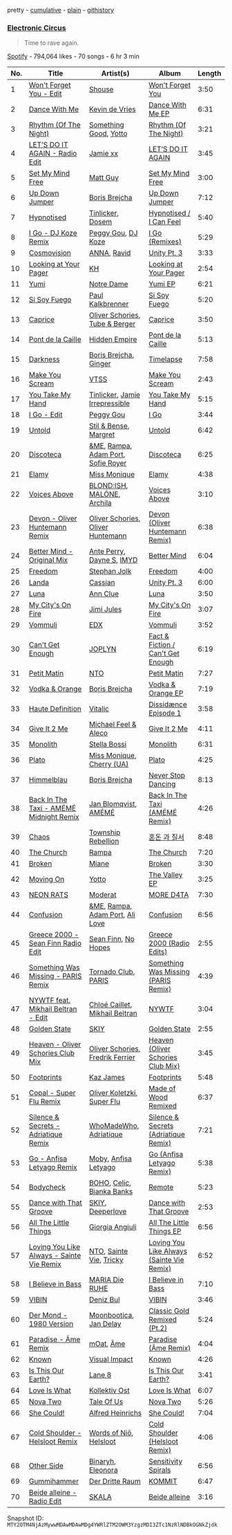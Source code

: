 pretty - [cumulative](/playlists/cumulative/37i9dQZF1DWVCHIm2MEeIy.md) - [plain](/playlists/plain/37i9dQZF1DWVCHIm2MEeIy) - [githistory](https://github.githistory.xyz/mackorone/spotify-playlist-archive/blob/main/playlists/plain/37i9dQZF1DWVCHIm2MEeIy)

### [Electronic Circus](https://open.spotify.com/playlist/37i9dQZF1DWVCHIm2MEeIy)

> Time to rave again.

[Spotify](https://open.spotify.com/user/spotify) - 794,064 likes - 70 songs - 6 hr 3 min

| No. | Title | Artist(s) | Album | Length |
|---|---|---|---|---|
| 1 | [Won't Forget You \- Edit](https://open.spotify.com/track/3I10tZ5MgEMo4WryCNJkZQ) | [Shouse](https://open.spotify.com/artist/2TcGJdSOiOvITBzhvfX8XB) | [Won't Forget You](https://open.spotify.com/album/36b1UkMwoVCfTVlRqgkp3J) | 3:50 |
| 2 | [Dance With Me](https://open.spotify.com/track/7i08AhQcrdD4GLlr2Pmamg) | [Kevin de Vries](https://open.spotify.com/artist/11aPF3sc8lDWNqPVInm4Zx) | [Dance With Me EP](https://open.spotify.com/album/4s6yX6gWHCSuI9M67i3qUC) | 6:31 |
| 3 | [Rhythm \(Of The Night\)](https://open.spotify.com/track/4G58eym5EGj8ZG1qt8DXIx) | [Something Good](https://open.spotify.com/artist/0g5BdWwyb5SWkGnz9p4neX), [Yotto](https://open.spotify.com/artist/5Dyfxq0ZrFjjeFBdSNxDbo) | [Rhythm \(Of The Night\)](https://open.spotify.com/album/3i4rXOFxdMqzFJtXTxV1IW) | 3:21 |
| 4 | [LET’S DO IT AGAIN \- Radio Edit](https://open.spotify.com/track/06eFWpksA3M9qg8GeOGGBX) | [Jamie xx](https://open.spotify.com/artist/7A0awCXkE1FtSU8B0qwOJQ) | [LET’S DO IT AGAIN](https://open.spotify.com/album/1pBQcc31ztdgf8dXeZlLKZ) | 3:45 |
| 5 | [Set My Mind Free](https://open.spotify.com/track/6YG9ny9p9PmMjIyJ0B1pVw) | [Matt Guy](https://open.spotify.com/artist/09eFtzPTf7Rbkb1z7n7S5B) | [Set My Mind Free](https://open.spotify.com/album/3ecx2vhbNcocjrQ0M74TnO) | 3:00 |
| 6 | [Up Down Jumper](https://open.spotify.com/track/0evYoPRWnnQ6ACNC0LJPul) | [Boris Brejcha](https://open.spotify.com/artist/6caPJFLv1wesmM7gwK1ACy) | [Up Down Jumper](https://open.spotify.com/album/77gAd4MCswYYXswGlBaLbv) | 7:12 |
| 7 | [Hypnotised](https://open.spotify.com/track/3o5P6TF0Gop8MiuuuTtttl) | [Tinlicker](https://open.spotify.com/artist/5EmEZjq8eHEC6qFnT63Lza), [Dosem](https://open.spotify.com/artist/0zmnkCTbAxYsZAMIqXEzfS) | [Hypnotised / I Can Feel](https://open.spotify.com/album/5QDehFZtgj2xIdHJYd0rE8) | 5:40 |
| 8 | [I Go \- DJ Koze Remix](https://open.spotify.com/track/3GHJ47kr5h2nisPvaRGBFT) | [Peggy Gou](https://open.spotify.com/artist/2mLA48B366zkELXYx7hcDN), [DJ Koze](https://open.spotify.com/artist/1kR99O4MgSTasyeJh8UFCg) | [I Go \(Remixes\)](https://open.spotify.com/album/6vSb44JSrhaD24qkr8wNUj) | 5:29 |
| 9 | [Cosmovision](https://open.spotify.com/track/2gauzJG2UlNCWiBP5ppcNc) | [ANNA](https://open.spotify.com/artist/3wkaDi2HJV3eCaBJ4iH6om), [Ravid](https://open.spotify.com/artist/0skRhVJnuKDMGoLkqr1MAL) | [Unity Pt\. 3](https://open.spotify.com/album/6oQPnEVls3b5rYADbS1TvE) | 3:33 |
| 10 | [Looking at Your Pager](https://open.spotify.com/track/0y6CoVW1ZSBqRmPbyfhFQs) | [KH](https://open.spotify.com/artist/7nwdEDnfgNpPhWQCXX3KSx) | [Looking at Your Pager](https://open.spotify.com/album/5ZiFsbS4RLFZVyJRN3Bmvz) | 2:54 |
| 11 | [Yumi](https://open.spotify.com/track/0qLp8n67H96dA3L0ySGb0l) | [Notre Dame](https://open.spotify.com/artist/6Q1Ps2F5LkdxLAM6S7KPpt) | [Yumi EP](https://open.spotify.com/album/4EyihxwhzNMOtYjGFpJalw) | 6:21 |
| 12 | [Si Soy Fuego](https://open.spotify.com/track/6oa8rEFHMIrYpHh3AmsaMa) | [Paul Kalkbrenner](https://open.spotify.com/artist/0rasA5Z5h1ITtHelCpfu9R) | [Si Soy Fuego](https://open.spotify.com/album/4kqAFegAsBLlAr9mWWOqOE) | 5:20 |
| 13 | [Caprice](https://open.spotify.com/track/6UJTyXQvDe3hv8NQXOKOCl) | [Oliver Schories](https://open.spotify.com/artist/0iTjLBepeGaLgZS18kxgRq), [Tube & Berger](https://open.spotify.com/artist/32wcuqRxZuBY5HbH1bWa8h) | [Caprice](https://open.spotify.com/album/0zv9KQqPhVAPleEi8anQ4R) | 3:50 |
| 14 | [Pont de la Caille](https://open.spotify.com/track/3jAPlfftOtKBgrJ722luE3) | [Hidden Empire](https://open.spotify.com/artist/44Ga1YqZthFOzZSTHiNWkC) | [Pont de la Caille](https://open.spotify.com/album/64dSfNdAExAwPFtjPmXm4M) | 5:13 |
| 15 | [Darkness](https://open.spotify.com/track/65YXrDsZER1jlPAqFS9GDH) | [Boris Brejcha](https://open.spotify.com/artist/6caPJFLv1wesmM7gwK1ACy), [Ginger](https://open.spotify.com/artist/5b0sKzG9NeO7OjbZJ61ZBN) | [Timelapse](https://open.spotify.com/album/0nAbT1dKYuAMJrME1nmfKy) | 7:58 |
| 16 | [Make You Scream](https://open.spotify.com/track/0EeMLsi9eUQokrejzb7WTH) | [VTSS](https://open.spotify.com/artist/0zo109NM3S7CqHpvlXwqEN) | [Make You Scream](https://open.spotify.com/album/6D7tuGipq3Q40SgM47rW46) | 2:43 |
| 17 | [You Take My Hand](https://open.spotify.com/track/4Lq4TjaQWTNmo5viydoLLa) | [Tinlicker](https://open.spotify.com/artist/5EmEZjq8eHEC6qFnT63Lza), [Jamie Irrepressible](https://open.spotify.com/artist/1kq2ZvBA7AX9mdZTk9SkpU) | [You Take My Hand](https://open.spotify.com/album/3meERbSehneA03lgl071Io) | 5:15 |
| 18 | [I Go \- Edit](https://open.spotify.com/track/5VCx6BsBizs11OJvSnqDG4) | [Peggy Gou](https://open.spotify.com/artist/2mLA48B366zkELXYx7hcDN) | [I Go](https://open.spotify.com/album/6BaEmgJe4ryoOHQa3BI9dz) | 3:44 |
| 19 | [Untold](https://open.spotify.com/track/5oWNQlLaRLALWkKz3JuTap) | [Stil & Bense](https://open.spotify.com/artist/5nuJOwgBqKBIWyCr0dQgEH), [Margret](https://open.spotify.com/artist/6tFdm9EEawUx8EUkpWQH4l) | [Untold](https://open.spotify.com/album/2U3a211EBDRSdPZfM4pukk) | 6:42 |
| 20 | [Discoteca](https://open.spotify.com/track/0ENV8cY0bwun9qSQkh195f) | [&ME](https://open.spotify.com/artist/5mIowAJMp7RKNheelruV5z), [Rampa](https://open.spotify.com/artist/08jywfUS0hp8XYlYs0cvz8), [Adam Port](https://open.spotify.com/artist/2loEsOijJ6XiGzWYFXMIRk), [Sofie Royer](https://open.spotify.com/artist/2P2BXSc0Wxpf10Fpno38rl) | [Discoteca](https://open.spotify.com/album/1ToY6vQm5b4DgOpdGHZjVZ) | 6:25 |
| 21 | [Elamy](https://open.spotify.com/track/6jdaBz780wecXanS9elu68) | [Miss Monique](https://open.spotify.com/artist/29TpNOsTNYbLb6Xa10H0PR) | [Elamy](https://open.spotify.com/album/6Kuuqtn0uf0kJ4r8fmSUi6) | 4:38 |
| 22 | [Voices Above](https://open.spotify.com/track/62fX7oJFfJp4g1b3LShSqf) | [BLOND:ISH](https://open.spotify.com/artist/6zsJjoCtL1WByG0VsuFWzR), [MALÓNE](https://open.spotify.com/artist/7fQMET8UaHL3gpH9LhqINM), [Archila](https://open.spotify.com/artist/3XAGebwIZIMFUt0ZgnXOwh) | [Voices Above](https://open.spotify.com/album/2CPFql01jhAi4w9AvGLGTW) | 3:10 |
| 23 | [Devon \- Oliver Huntemann Remix](https://open.spotify.com/track/0f7ifN4vXV4z2C52POeDQT) | [Oliver Schories](https://open.spotify.com/artist/0iTjLBepeGaLgZS18kxgRq), [Oliver Huntemann](https://open.spotify.com/artist/0NBGssQpgDczTsVEp4pCbR) | [Devon \(Oliver Huntemann Remix\)](https://open.spotify.com/album/1lRw2Qay0MuZHxFxkZQeEU) | 6:38 |
| 24 | [Better Mind \- Original Mix](https://open.spotify.com/track/5tPhxNJsIAe7LKSJ7bhy1C) | [Ante Perry](https://open.spotify.com/artist/4ueT3TFdSmR04bDAiZbjsW), [Dayne S](https://open.spotify.com/artist/2OWQQKizLqny2GKSvqfV9h), [IMYD](https://open.spotify.com/artist/14TY7z7b8iII4hP5uYpKJm) | [Better Mind](https://open.spotify.com/album/5Bycx3sLWBt2bHhamjlDY9) | 6:04 |
| 25 | [Freedom](https://open.spotify.com/track/2bHGHbsFmjQdmdE7hZSKr6) | [Stephan Jolk](https://open.spotify.com/artist/7w0ddx9rFndvpiqO1VOxJM) | [Freedom](https://open.spotify.com/album/4GPawXGx2GGTfN8dPKUBI9) | 4:00 |
| 26 | [Landa](https://open.spotify.com/track/4QKgq7twx3wHL3fS73WKHo) | [Cassian](https://open.spotify.com/artist/1ChtRJ3f4rbv4vtz87i6CD) | [Unity Pt\. 3](https://open.spotify.com/album/6oQPnEVls3b5rYADbS1TvE) | 6:00 |
| 27 | [Luna](https://open.spotify.com/track/19nIwUJ2K8fSF2VUoOXEUM) | [Ann Clue](https://open.spotify.com/artist/5fasubnSIOTRYlIZA17ong) | [Luna](https://open.spotify.com/album/42RzcaAaTLCowXNlHAK1Du) | 3:50 |
| 28 | [My City's On Fire](https://open.spotify.com/track/74wq2mSE5UhoWzRTy1J93p) | [Jimi Jules](https://open.spotify.com/artist/6RsLLSkSTcL4YrvgRcBTQd) | [My City's On Fire](https://open.spotify.com/album/3euSt2OpPER3gjNEI0ATaz) | 3:07 |
| 29 | [Vommuli](https://open.spotify.com/track/0P3Sfu8JGonAXzPyjAf6RU) | [EDX](https://open.spotify.com/artist/7GMot9WvBYqhhJz92vhBp6) | [Vommuli](https://open.spotify.com/album/4UPeZ2BiTHtX5sQ2XhURQL) | 3:52 |
| 30 | [Can't Get Enough](https://open.spotify.com/track/3IvodZAm4vD1PM3bIEw9Ik) | [JOPLYN](https://open.spotify.com/artist/32Jt1AK733JbFR82hEZ0Ih) | [Fact & Fiction / Can't Get Enough](https://open.spotify.com/album/0nV7hufCHvKb7qEWH5WKOm) | 6:19 |
| 31 | [Petit Matin](https://open.spotify.com/track/0MOwzHYBsXeVkb98ewMMZP) | [NTO](https://open.spotify.com/artist/7ry8L53T4oJtSIogGYuioq) | [Petit Matin](https://open.spotify.com/album/0P57bvDYTfxQt9V4ChSvDi) | 7:27 |
| 32 | [Vodka & Orange](https://open.spotify.com/track/3xv8dKKfN1WjhGnsFhn9TC) | [Boris Brejcha](https://open.spotify.com/artist/6caPJFLv1wesmM7gwK1ACy) | [Vodka & Orange EP](https://open.spotify.com/album/0DzRyBfMWMQZa1AtsF7PY0) | 7:19 |
| 33 | [Haute Definition](https://open.spotify.com/track/5ogJoH7CMHtyxIsxExxm4B) | [Vitalic](https://open.spotify.com/artist/4M84umUNRbZy1mJleyyRM9) | [Dissidænce Episode 1](https://open.spotify.com/album/3x4w1TdlWi3d81ibVmR4Lj) | 3:58 |
| 34 | [Give It 2 Me](https://open.spotify.com/track/6dugYhVnZ66nGsVTngBsOx) | [Michael Feel & Aleco](https://open.spotify.com/artist/3pN7a2O9TGJDoqeXVOsRni) | [Give It 2 Me](https://open.spotify.com/album/5DBn0yHAfqjKtIaENF0CJR) | 4:11 |
| 35 | [Monolith](https://open.spotify.com/track/2TBCjgsbpGpf664aA0V5B2) | [Stella Bossi](https://open.spotify.com/artist/3mRoki0oqjOZy7pXCd2cSz) | [Monolith](https://open.spotify.com/album/3fpazL83dR1sdhVixTXarD) | 6:31 |
| 36 | [Plato](https://open.spotify.com/track/5eQhX9iv6jDuzaGi6N4z0V) | [Miss Monique](https://open.spotify.com/artist/29TpNOsTNYbLb6Xa10H0PR), [Cherry \(UA\)](https://open.spotify.com/artist/6xuIqCB0qedzXRYmj7fsGq) | [Plato](https://open.spotify.com/album/4fsQTws2mzQ0p6IemZb0oU) | 4:25 |
| 37 | [Himmelblau](https://open.spotify.com/track/6ZRwn9JqdtRQyrHT0tKIgy) | [Boris Brejcha](https://open.spotify.com/artist/6caPJFLv1wesmM7gwK1ACy) | [Never Stop Dancing](https://open.spotify.com/album/6YoPT7n9LXQpOlvTjpQtCC) | 8:13 |
| 38 | [Back In The Taxi \- AMÉMÉ Midnight Remix](https://open.spotify.com/track/7psofiqt8ta0d1q0l5YXGk) | [Jan Blomqvist](https://open.spotify.com/artist/5wMlMjOLeJfS5DfxqGfm83), [AMÉMÉ](https://open.spotify.com/artist/1txb9Qg5lJ3KATxPcIYyvO) | [Back In The Taxi \(AMÉMÉ Remix\)](https://open.spotify.com/album/2DfcKSHUivCRQupV5tFbw3) | 4:26 |
| 39 | [Chaos](https://open.spotify.com/track/1cGG5URksWfux6zkogVQcX) | [Township Rebellion](https://open.spotify.com/artist/4gGD7nrLZRnnCSz3KGEu4R) | [혼돈 과 질서](https://open.spotify.com/album/5Ljj0ZjHDEQmF8jZ67kvh7) | 8:48 |
| 40 | [The Church](https://open.spotify.com/track/7xzzBMB5gDlGFKMTUQvI5u) | [Rampa](https://open.spotify.com/artist/08jywfUS0hp8XYlYs0cvz8) | [The Church](https://open.spotify.com/album/7B1zROmTZS3MZ2QmtLyV6W) | 7:20 |
| 41 | [Broken](https://open.spotify.com/track/6jcgxGVtyMC79ZIkeDFqK8) | [Miane](https://open.spotify.com/artist/6bprXdW2g8kg49tNslPQ6X) | [Broken](https://open.spotify.com/album/2qL7ZWl2MKYenZG9kzpbL5) | 3:30 |
| 42 | [Moving On](https://open.spotify.com/track/0LJ33gGNQlxoLJlOsZLGNE) | [Yotto](https://open.spotify.com/artist/5Dyfxq0ZrFjjeFBdSNxDbo) | [The Valley EP](https://open.spotify.com/album/1ggOs7osv7Gtv6w5Pf9rwl) | 3:25 |
| 43 | [NEON RATS](https://open.spotify.com/track/5qhytiPIn0IXQKs9XE98YN) | [Moderat](https://open.spotify.com/artist/2exkZbmNqMKnT8LRWuxWgy) | [MORE D4TA](https://open.spotify.com/album/7coOKcB1fDcYvLG1OTv4Dz) | 7:30 |
| 44 | [Confusion](https://open.spotify.com/track/4dUIinlaify3Z3DAZmPkc7) | [&ME](https://open.spotify.com/artist/5mIowAJMp7RKNheelruV5z), [Rampa](https://open.spotify.com/artist/08jywfUS0hp8XYlYs0cvz8), [Adam Port](https://open.spotify.com/artist/2loEsOijJ6XiGzWYFXMIRk), [Ali Love](https://open.spotify.com/artist/5XJp0gYotUfFraS626GSge) | [Confusion](https://open.spotify.com/album/0c4WgnhgDzr5B0SL3mwIDM) | 6:56 |
| 45 | [Greece 2000 \- Sean Finn Radio Edit](https://open.spotify.com/track/1vq73Rln9fEonO77ju3ZfV) | [Sean Finn](https://open.spotify.com/artist/5xUacP1mVGfiY7Zr9RskmS), [No Hopes](https://open.spotify.com/artist/4eRfkq2oGeOhnEEndl184K) | [Greece 2000 \(Radio Edits\)](https://open.spotify.com/album/2feiIM0a2Cgd9cEjE3mfhA) | 2:55 |
| 46 | [Something Was Missing \- PARIS Remix](https://open.spotify.com/track/0B4XSKCFYzkfLXdX5cHE41) | [Tornado Club](https://open.spotify.com/artist/5nLy3XRESMbvo6XguDGES3), [PARIS](https://open.spotify.com/artist/7ejF235eYuh8PlQDLaJy0N) | [Something Was Missing \(PARIS Remix\)](https://open.spotify.com/album/25IgyccLzfoOzT0SwBn43v) | 4:39 |
| 47 | [NYWTF feat\. Mikhail Beltran \- Edit](https://open.spotify.com/track/3LNEeKwTs8tcdWVfVclPqG) | [Chloé Caillet](https://open.spotify.com/artist/68ywCN6ZpInbcilOfLBa3a), [Mikhail Beltran](https://open.spotify.com/artist/5vRwQ47fgzQDLkSVeGuAb9) | [NYWTF](https://open.spotify.com/album/6t8XvR8EcG7xJ1IbKI6Cmj) | 3:04 |
| 48 | [Golden State](https://open.spotify.com/track/0WRZuBaMDMw7qmwBeqX1jI) | [SKIY](https://open.spotify.com/artist/39JhQRThBhrHgjXtIK3dGZ) | [Golden State](https://open.spotify.com/album/5bPmTN4p8RGeQjQv2iTPv5) | 2:55 |
| 49 | [Heaven \- Oliver Schories Club Mix](https://open.spotify.com/track/2ZtjuNdPKbiRlxCAm7J8Tt) | [Oliver Schories](https://open.spotify.com/artist/0iTjLBepeGaLgZS18kxgRq), [Fredrik Ferrier](https://open.spotify.com/artist/2HkqD9bmnrPK7mXNMpZQIQ) | [Heaven \(Oliver Schories Club Mix\)](https://open.spotify.com/album/2n0qGGx3bVrgRBTu3P3Stn) | 3:45 |
| 50 | [Footprints](https://open.spotify.com/track/0pJFuImM8bxl1Oj9HW4oVt) | [Kaz James](https://open.spotify.com/artist/1XGHs7YFtpCbDGKaNdPPtA) | [Footprints](https://open.spotify.com/album/1r8Scfn2BamZqnc0wH72Ar) | 5:48 |
| 51 | [Copal \- Super Flu Remix](https://open.spotify.com/track/2Eu5IxBvLxCd1HFVR4JbR4) | [Oliver Koletzki](https://open.spotify.com/artist/1WjBIvYAnZTkTh5UiZNwlR), [Super Flu](https://open.spotify.com/artist/1iZiG82D4w7FLHvOUUj4zW) | [Made of Wood Remixed](https://open.spotify.com/album/17vbriNfPim1tG9mGO6GGA) | 6:37 |
| 52 | [Silence & Secrets \- Adriatique Remix](https://open.spotify.com/track/5twGTwrfKmxSc21cTGNPNn) | [WhoMadeWho](https://open.spotify.com/artist/50Lr1puweM1hFsF1LpIZLM), [Adriatique](https://open.spotify.com/artist/02DWGcShQivFepRvGJ7xhB) | [Silence & Secrets \(Adriatique Remix\)](https://open.spotify.com/album/0Y0xhBcScceez0FfDnap8p) | 7:21 |
| 53 | [Go \- Anfisa Letyago Remix](https://open.spotify.com/track/6UFcxC1P9Dr5q9vYjGT5A7) | [Moby](https://open.spotify.com/artist/3OsRAKCvk37zwYcnzRf5XF), [Anfisa Letyago](https://open.spotify.com/artist/7icoOm5fKKPo49jVxoj1Cq) | [Go \(Anfisa Letyago Remix\)](https://open.spotify.com/album/3iHg6AnbZx5YM2Q2cXWno3) | 5:38 |
| 54 | [Bodycheck](https://open.spotify.com/track/0yuhIiOMzFAPJzb54Ci0sd) | [BOHO](https://open.spotify.com/artist/241pFB691BbwHqZJgBQSr5), [Celic](https://open.spotify.com/artist/0BhjRlNZHbZskFsNNpdNOf), [Bianka Banks](https://open.spotify.com/artist/2fL8FcTGTOjL5CvP153VGN) | [Remote](https://open.spotify.com/album/2qQGlvlNvFuMtHIbFctvVv) | 5:23 |
| 55 | [Dance with That Groove](https://open.spotify.com/track/0VVsLXAYnzm3njaefKmOhC) | [SKIY](https://open.spotify.com/artist/39JhQRThBhrHgjXtIK3dGZ), [Deeperlove](https://open.spotify.com/artist/2NJXWjY61CLRVARkqDJeRm) | [Dance with That Groove](https://open.spotify.com/album/5hGq4tS6Kd02aaPykH4cs0) | 2:53 |
| 56 | [All The Little Things](https://open.spotify.com/track/5aZE1JRO2x1YvBQr5ssHK2) | [Giorgia Angiuli](https://open.spotify.com/artist/4iHnLagnnmgiIwMSm1wuTq) | [All The Little Things EP](https://open.spotify.com/album/08VBmpMr5rhtIWx2oI4Pc5) | 6:56 |
| 57 | [Loving You Like Always \- Sainte Vie Remix](https://open.spotify.com/track/4wp5DGGbvBcalN7rq8Dn2d) | [NTO](https://open.spotify.com/artist/7ry8L53T4oJtSIogGYuioq), [Sainte Vie](https://open.spotify.com/artist/30oVwXZSlElygdNpcUIFBk), [Tricky](https://open.spotify.com/artist/6hhA8TKRNryM8FNzqCqdDO) | [Loving You Like Always \(Sainte Vie Remix\)](https://open.spotify.com/album/4qsf7fsxmloPBkIKTQxmJ0) | 6:52 |
| 58 | [I Believe in Bass](https://open.spotify.com/track/0dUCqSb59SrJm7I2sl8HSY) | [MARIA Die RUHE](https://open.spotify.com/artist/2h7LIGXwIr6m1tZ27JHgxQ) | [I Believe in Bass](https://open.spotify.com/album/2lPcnA4yxpm0ZxWqtidR6T) | 7:10 |
| 59 | [VIBIN](https://open.spotify.com/track/3rbG1qQlzkijc5tfGvjNJC) | [Deniz Bul](https://open.spotify.com/artist/4H267HByup3kdzVdYLhp21) | [VIBIN](https://open.spotify.com/album/38ERQWZ0KIhlE0VFYJ39Xs) | 3:46 |
| 60 | [Der Mond \- 1980 Version](https://open.spotify.com/track/0mTq8qD7jCebFoN5HP7NqY) | [Moonbootica](https://open.spotify.com/artist/1YkHCcMgZ6fTQMeEQyYKTf), [Jan Delay](https://open.spotify.com/artist/4KivBMgSnZ7hCDfPm46fKc) | [Classic Gold Remixed \(Pt.2\)](https://open.spotify.com/album/6CcQYWYQnnG9oYutc0EP2y) | 5:24 |
| 61 | [Paradise \- Âme Remix](https://open.spotify.com/track/6m1p8pNdASucv2yWqYeMOs) | [mOat](https://open.spotify.com/artist/5cwcCt2XL9QIC0yZy33Fds), [Âme](https://open.spotify.com/artist/5muFO8VqYRCRW13EkvX564) | [Paradise \(Âme Remix\)](https://open.spotify.com/album/5TeEwBih6CBovsO6sFYqtb) | 4:04 |
| 62 | [Known](https://open.spotify.com/track/7HifJr6sXlPCtnfPnMC0Rg) | [Visual Impact](https://open.spotify.com/artist/4x6uqIBNtjpOK15euwKiVI) | [Known](https://open.spotify.com/album/2xnS4KlBwyc8sYKPJ5kmpk) | 4:26 |
| 63 | [Is This Our Earth?](https://open.spotify.com/track/4oDRXykJhBsUZJOODiQ18M) | [Lane 8](https://open.spotify.com/artist/27gtK7m9vYwCyJ04zz0kIb) | [Is This Our Earth?](https://open.spotify.com/album/316bE5c2saBR5h40GBARwm) | 3:41 |
| 64 | [Love Is What](https://open.spotify.com/track/0L7tuyMZF1V61SrXL1tvrI) | [Kollektiv Ost](https://open.spotify.com/artist/3G5wjUV0bhx9pIIUrGUabR) | [Love Is What](https://open.spotify.com/album/7IcQpBQ9z1iIlfCfTWBbOn) | 6:07 |
| 65 | [Nova Two](https://open.spotify.com/track/2Pc744GTIafPnZrNGNdPUJ) | [Tale Of Us](https://open.spotify.com/artist/1UL813H5aj3e8ekE5RqWqc) | [Nova Two](https://open.spotify.com/album/7zeYcIdbaDuYYjiAmYCNjz) | 5:26 |
| 66 | [She Could!](https://open.spotify.com/track/1twqQpzBuaDtwfAU7CXH9d) | [Alfred Heinrichs](https://open.spotify.com/artist/6kzCLJOC7MU8mAbhIJNpIo) | [She Could!](https://open.spotify.com/album/1lrDC0vFrAASm3z1K3iTW5) | 7:04 |
| 67 | [Cold Shoulder \- Helsloot Remix](https://open.spotify.com/track/2Y9yBWz14WmHO8xrCZUORP) | [Words of Niō](https://open.spotify.com/artist/7c3dmSLhJKpO6UQLWYJdPq), [Helsloot](https://open.spotify.com/artist/6dC41opH96WjFwWhhAxBsS) | [Cold Shoulder \(Helsloot Remix\)](https://open.spotify.com/album/4qInKgA6JFPScaE58BR7st) | 4:06 |
| 68 | [Other Side](https://open.spotify.com/track/6pZVmX53ZAFis8ambncbZj) | [Binaryh](https://open.spotify.com/artist/7zw8gWmNncuk2QZHIc70So), [Eleonora](https://open.spotify.com/artist/2VErfOOcXOkiHhc823g50r) | [Sensitivity Spirals](https://open.spotify.com/album/0WN8HExI3A6hQCmFEOlXsx) | 6:56 |
| 69 | [Gummihammer](https://open.spotify.com/track/2gOvWkgY153efoAcywh7pi) | [Der Dritte Raum](https://open.spotify.com/artist/5RZGHff3PE1rPUKOpDIqaO) | [KOMMIT](https://open.spotify.com/album/3jjmGtJT3ZHFV272azCeYl) | 6:47 |
| 70 | [Beide alleine \- Radio Edit](https://open.spotify.com/track/4rW2mF4NZX5BrhMQP62kun) | [SKALA](https://open.spotify.com/artist/43hoEqOilY8CNQ3hzms5Pq) | [Beide alleine](https://open.spotify.com/album/5JGSlIeTcoqNhjIEZguAte) | 3:16 |

Snapshot ID: `MTY2OTM4NjAzMywwMDAwMDAwMDg4YWRlZTM2OWM3YzgzMDI3ZTc1NzRlNDBkOGNkZjdk`

